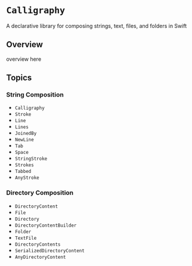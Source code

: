 # ``Calligraphy``

A declarative library for composing strings, text, files, and folders in Swift

## Overview

overview here

## Topics

### String Composition

- ``Calligraphy``
- ``Stroke``
- ``Line``
- ``Lines``
- ``JoinedBy``
- ``NewLine``
- ``Tab``
- ``Space``
- ``StringStroke``
- ``Strokes``
- ``Tabbed``
- ``AnyStroke``

### Directory Composition

- ``DirectoryContent``
- ``File``
- ``Directory``
- ``DirectoryContentBuilder``
- ``Folder``
- ``TextFile``
- ``DirectoryContents``
- ``SerializedDirectoryContent``
- ``AnyDirectoryContent``
